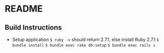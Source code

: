 # README

## Build Instructions

- Setup application
`$ ruby -v` should return 2.7.1, else install Ruby 2.7.1
`$ bundle install`
`$ bundle exec rake db:setup`
`$ bundle exec rails s`